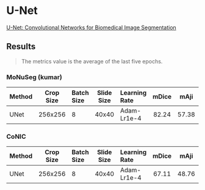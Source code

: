 # U-Net

[U-Net: Convolutional Networks for Biomedical Image Segmentation](https://arxiv.org/pdf/1505.04597.pdf)

## Results

> The metrics value is the average of the last five epochs.

### MoNuSeg (kumar)

| Method | Crop Size | Batch Size | Slide Size | Learning Rate | mDice | mAji  | mDQ   | mSQ   | mPQ   | imwDice | imwAji | imwDQ | imwSQ | imwPQ | 
| :--    | :--:      | :--        | :--:       | :--           | :--:  | :--:  | :--:  | :--:  | :--:  | :-:     | :--:   | :--:  | :--:  | :--:  | 
| UNet   | 256x256   | 8          | 40x40      | Adam-Lr1e-4   | 82.24 | 57.38 | 75.21 | 78.88 | 59.32 | 81.91   | 57.71  | 72.03 | 77.73 | 56.17 | 

### CoNIC

| Method | Crop Size | Batch Size | Slide Size | Learning Rate | mDice | mAji  | mDQ   | mSQ   | mPQ   |
| :--    | :--:      | :--        | :--:       | :--           | :--:  | :--:  | :--:  | :--:  | :--:  |
| UNet   | 256x256   | 8          | 40x40      | Adam-Lr1e-4   | 67.11 | 48.76 | 61.74 | 79.17 | 49.2 |
